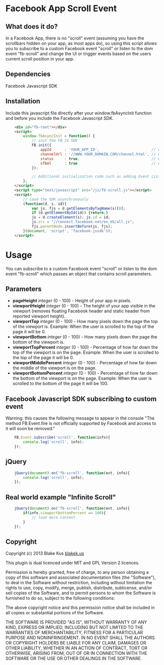 # Facebook App Scroll Event

## What does it do?

In a Facebook App, there is no "scroll" event (assuming you have the scrollbars hidden on your app, as most apps do), so using this script allows you to subscribe to a custom Facebook event "scroll" or listen to the dom event "fb-scroll" and change the UI or trigger events based on the users current scroll position in your app.

## Dependencies

Facebook Javascript SDK

## Installation

Include this javascript file directly after your window.fbAsyncInit function and before you include the Facebook Javascript SDK.

```html
	<div id="fb-root"></div>
	<script>
		window.fbAsyncInit = function() {
			// init the FB JS SDK
			FB.init({
				appId      : 'YOUR_APP_ID',                        // App ID from the app dashboard
				channelUrl : '//WWW.YOUR_DOMAIN.COM/channel.html', // Channel file for x-domain comms
				status     : true,                                 // Check Facebook Login status
				xfbml      : true                                  // Look for social plugins on the page
			});

			// Additional initialization code such as adding Event Listeners goes here
		};
	</script>
	<script type="text/javascript" src="/js/fb-scroll.js"></script>
	<script>
		// Load the SDK asynchronously
		(function(d, s, id){
			var js, fjs = d.getElementsByTagName(s)[0];
			if (d.getElementById(id)) {return;}
			js = d.createElement(s); js.id = id;
			js.src = "//connect.facebook.net/en_US/all.js";
			fjs.parentNode.insertBefore(js, fjs);
		}(document, 'script', 'facebook-jssdk'));
	</script>
```

# Usage

You can subscribe to a custom Facebook event "scroll" or listen to the dom event "fb-scroll" which passes an object that contains scroll parameters.

## Parameters

- **pageHeight** *integer* (0 - 100) - Height of your app in pixels.
- **viewportHeight** *integer* (0 - 100) - The height of your app visible in the viewport (removes floating Facebook header and static header from reported viewport height).
- **viewportTop** *integer* (0 - 100) - How many pixels down the page the top of the viewport is. Example: When the user is scrolled to the top of the page it will be 0.
- **viewportBottom** *integer* (0 - 100) - How many pixels down the page the bottom of the viewport is.
- **viewportTopPercent** *integer* (0 - 100) - Percentage of how far down the top of the viewport is on the page. Example: When the user is scrolled to the top of the page it will be 0.
- **viewportMiddlePercent** *integer* (0 - 100) - Percentage of how far down the middle of the viewport is on the page.
- **viewportBottomPercent** *integer* (0 - 100) - Percentage of how far down the bottom of the viewport is on the page. Example: When the user is scrolled to the bottom of the page it will be 100.

## Facebook Javascript SDK subscribing to custom event

Warning: this causes the following message to appear in the console "The method FB.Event.fire is not officially supported by Facebook and access to it will soon be removed."

```javascript
	FB.Event.subscribe('scroll', function(info){
		console.log('scroll', info);
	});
```

## jQuery

```javascript
	jQuery(document).on('fb-scroll', function(evt, info){
		console.log('scroll', info);
	});
```

## Real world example "Infinite Scroll"

```javascript
	jQuery(document).on('fb-scroll', function(evt, info){
		if(info.viewportBottomPercent == 100){
			// load more content
		}
	});
```

## Copyright

Copyright (c) 2013 Blake Kus [blakek.us](http://blakek.us)

This plugin is dual licenced under MIT and GPL Version 2 licences. 

Permission is hereby granted, free of charge, to any person obtaining a copy of
this software and associated documentation files (the "Software"), to deal in
the Software without restriction, including without limitation the rights to
use, copy, modify, merge, publish, distribute, sublicense, and/or sell copies
of the Software, and to permit persons to whom the Software is furnished to do
so, subject to the following conditions:

The above copyright notice and this permission notice shall be included in all
copies or substantial portions of the Software.

THE SOFTWARE IS PROVIDED "AS IS", WITHOUT WARRANTY OF ANY KIND, EXPRESS OR
IMPLIED, INCLUDING BUT NOT LIMITED TO THE WARRANTIES OF MERCHANTABILITY,
FITNESS FOR A PARTICULAR PURPOSE AND NONINFRINGEMENT. IN NO EVENT SHALL THE
AUTHORS OR COPYRIGHT HOLDERS BE LIABLE FOR ANY CLAIM, DAMAGES OR OTHER
LIABILITY, WHETHER IN AN ACTION OF CONTRACT, TORT OR OTHERWISE, ARISING FROM,
OUT OF OR IN CONNECTION WITH THE SOFTWARE OR THE USE OR OTHER DEALINGS IN THE
SOFTWARE.